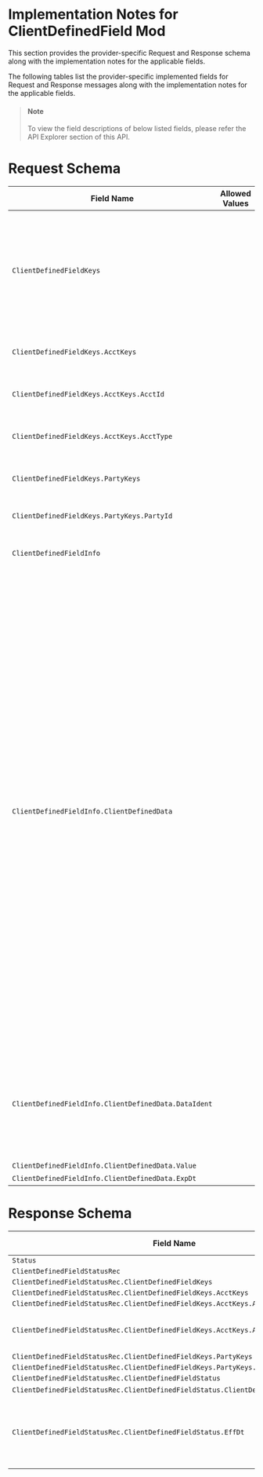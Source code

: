 # Implementation Notes for ClientDefinedField Mod
This section provides the provider-specific Request and Response schema along with the implementation notes for the applicable fields.
<!-- 
type: tab 
titles: Premier, 
-->


The following tables list the provider-specific implemented fields for Request and Response messages along with the implementation notes for the applicable fields. 


<!-- theme: info -->
> #### Note
> 
> To view the field descriptions of below listed fields, please refer the API Explorer section of this API.


# Request Schema
|Field Name|Allowed Values|Implementation Note|
|----|----|----|
|`ClientDefinedFieldKeys`||<br><br>This aggregate include aggregate of either a party keys or an account keys. Only any one of the two aggregate is sent in the request, failing to which would lead to error in the operation.|
|`ClientDefinedFieldKeys.AcctKeys`||This aggregate used to pass account information in the request.|
|`ClientDefinedFieldKeys.AcctKeys.AcctId`||This field is used to modify client defined fields along with AcctType.|
|`ClientDefinedFieldKeys.AcctKeys.AcctType`||This field is used to modify client defined fields along with AcctId.|
|`ClientDefinedFieldKeys.PartyKeys`||This aggregate used to pass party information in the request.|
|`ClientDefinedFieldKeys.PartyKeys.PartyId`||This field is used to modify client defined fields.|
|`ClientDefinedFieldInfo`||This aggregate includes all the client defined fields of the party or account.|
|`ClientDefinedFieldInfo.ClientDefinedData`||This aggregate may repeat many times. In the request there should be one ClientDefinedData aggregate for each client-defined field related to the party or account. <br><br>The modification request will delete a client-defined field from the party or account if this field (currently in use by the party or account) is not included in the modification request.<br><br>The modification request will add a client-defined field to the party or account if the field (not currently in use by the party or account) is included in the modification request<br><br>The modification request will modify a client-defined field of the party or account if the field is currently in use by the party or account. <br><br>Client applications typically perform a ClientDefinedFieldInq prior executing a modification request to obtain the list of all client-defined fields associated to the party or account.|
|`ClientDefinedFieldInfo.ClientDefinedData.DataIdent`||Refers to the Field Code and it has to exist in the Flex Data Specifications in Premier.  The service will issue an error  when more than one ClientDefinedData aggregate is sent with the same DataIdent.|
|`ClientDefinedFieldInfo.ClientDefinedData.Value`||***Required**|
|`ClientDefinedFieldInfo.ClientDefinedData.ExpDt`||It is an optional field.|
# Response Schema
|Field Name|Allowed Values|Implementation Note|
|----|----|----|
|`Status`|||
|`ClientDefinedFieldStatusRec`|||
|`ClientDefinedFieldStatusRec.ClientDefinedFieldKeys`|||
|`ClientDefinedFieldStatusRec.ClientDefinedFieldKeys.AcctKeys`|||
|`ClientDefinedFieldStatusRec.ClientDefinedFieldKeys.AcctKeys.AcctId`|||
|`ClientDefinedFieldStatusRec.ClientDefinedFieldKeys.AcctKeys.AcctType`|DDA<br>SDA<br>CDA<br>LOAN<br>|  |
|`ClientDefinedFieldStatusRec.ClientDefinedFieldKeys.PartyKeys`|||
|`ClientDefinedFieldStatusRec.ClientDefinedFieldKeys.PartyKeys.PartyId`||  |
|`ClientDefinedFieldStatusRec.ClientDefinedFieldStatus`|||
|`ClientDefinedFieldStatusRec.ClientDefinedFieldStatus.ClientDefinedFieldStatusCode`|Valid| |
|`ClientDefinedFieldStatusRec.ClientDefinedFieldStatus.EffDt`||Effective date and time when the client defined field modification request was serviced.|
<!-- type: tab-end -->
